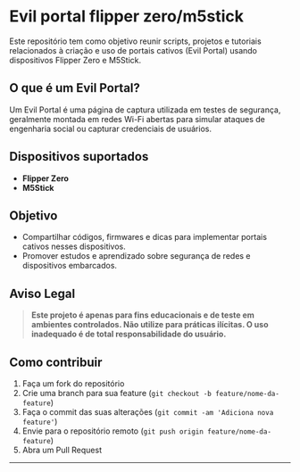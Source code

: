 # Evil portal flipper zero/m5stick

Este repositório tem como objetivo reunir scripts, projetos e tutoriais relacionados à criação e uso de portais cativos (Evil Portal) usando dispositivos Flipper Zero e M5Stick.

## O que é um Evil Portal?

Um Evil Portal é uma página de captura utilizada em testes de segurança, geralmente montada em redes Wi-Fi abertas para simular ataques de engenharia social ou capturar credenciais de usuários.

## Dispositivos suportados

- **Flipper Zero**
- **M5Stick**

## Objetivo

- Compartilhar códigos, firmwares e dicas para implementar portais cativos nesses dispositivos.
- Promover estudos e aprendizado sobre segurança de redes e dispositivos embarcados.

## Aviso Legal

> **Este projeto é apenas para fins educacionais e de teste em ambientes controlados. Não utilize para práticas ilícitas. O uso inadequado é de total responsabilidade do usuário.**

## Como contribuir

1. Faça um fork do repositório
2. Crie uma branch para sua feature (`git checkout -b feature/nome-da-feature`)
3. Faça o commit das suas alterações (`git commit -am 'Adiciona nova feature'`)
4. Envie para o repositório remoto (`git push origin feature/nome-da-feature`)
5. Abra um Pull Request

---

